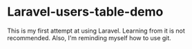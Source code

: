 # Laravel-users-table-demo
This is my first attempt at using Laravel. Learning from it is not recommended.
Also, I'm reminding myself how to use git.
